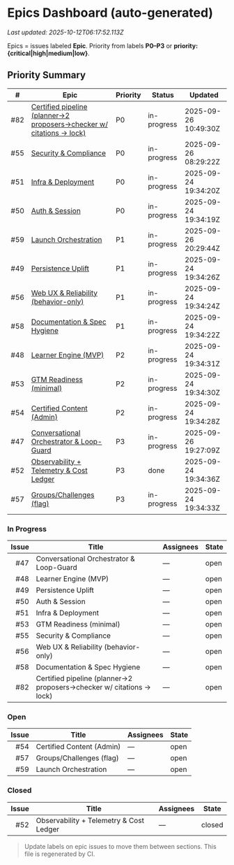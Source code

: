 # Epics Dashboard (auto-generated)

_Last updated: 2025-10-12T06:17:52.113Z_

Epics = issues labeled **Epic**. Priority from labels **P0–P3** or **priority:{critical|high|medium|low}**.

## Priority Summary

| # | Epic | Priority | Status | Updated |
|---|------|----------|--------|---------|
| #82 | [Certified pipeline (planner→2 proposers→checker w/ citations → lock)](https://github.com/robnreb1/cerply/issues/82) | P0 | in-progress | 2025-09-26 10:49:30Z |
| #55 | [Security & Compliance](https://github.com/robnreb1/cerply/issues/55) | P0 | in-progress | 2025-09-26 08:29:22Z |
| #51 | [Infra & Deployment](https://github.com/robnreb1/cerply/issues/51) | P0 | in-progress | 2025-09-24 19:34:20Z |
| #50 | [Auth & Session](https://github.com/robnreb1/cerply/issues/50) | P0 | in-progress | 2025-09-24 19:34:19Z |
| #59 | [Launch Orchestration](https://github.com/robnreb1/cerply/issues/59) | P1 | in-progress | 2025-09-26 20:29:44Z |
| #49 | [Persistence Uplift](https://github.com/robnreb1/cerply/issues/49) | P1 | in-progress | 2025-09-24 19:34:26Z |
| #56 | [Web UX & Reliability (behavior-only)](https://github.com/robnreb1/cerply/issues/56) | P1 | in-progress | 2025-09-24 19:34:24Z |
| #58 | [Documentation & Spec Hygiene](https://github.com/robnreb1/cerply/issues/58) | P1 | in-progress | 2025-09-24 19:34:22Z |
| #48 | [Learner Engine (MVP)](https://github.com/robnreb1/cerply/issues/48) | P2 | in-progress | 2025-09-24 19:34:31Z |
| #53 | [GTM Readiness (minimal)](https://github.com/robnreb1/cerply/issues/53) | P2 | in-progress | 2025-09-24 19:34:30Z |
| #54 | [Certified Content (Admin)](https://github.com/robnreb1/cerply/issues/54) | P2 | in-progress | 2025-09-24 19:34:28Z |
| #47 | [Conversational Orchestrator & Loop-Guard](https://github.com/robnreb1/cerply/issues/47) | P3 | in-progress | 2025-09-26 19:27:09Z |
| #52 | [Observability + Telemetry & Cost Ledger](https://github.com/robnreb1/cerply/issues/52) | P3 | done | 2025-09-24 19:34:36Z |
| #57 | [Groups/Challenges (flag)](https://github.com/robnreb1/cerply/issues/57) | P3 | in-progress | 2025-09-24 19:34:33Z |

### In Progress

| Issue | Title | Assignees | State |
|---:|---|---|---|
| #47 | Conversational Orchestrator & Loop-Guard | — | open |
| #48 | Learner Engine (MVP) | — | open |
| #49 | Persistence Uplift | — | open |
| #50 | Auth & Session | — | open |
| #51 | Infra & Deployment | — | open |
| #53 | GTM Readiness (minimal) | — | open |
| #55 | Security & Compliance | — | open |
| #56 | Web UX & Reliability (behavior-only) | — | open |
| #58 | Documentation & Spec Hygiene | — | open |
| #82 | Certified pipeline (planner→2 proposers→checker w/ citations → lock) | — | open |

### Open

| Issue | Title | Assignees | State |
|---:|---|---|---|
| #54 | Certified Content (Admin) | — | open |
| #57 | Groups/Challenges (flag) | — | open |
| #59 | Launch Orchestration | — | open |

### Closed

| Issue | Title | Assignees | State |
|---:|---|---|---|
| #52 | Observability + Telemetry & Cost Ledger | — | closed |

> Update labels on epic issues to move them between sections. This file is regenerated by CI.
